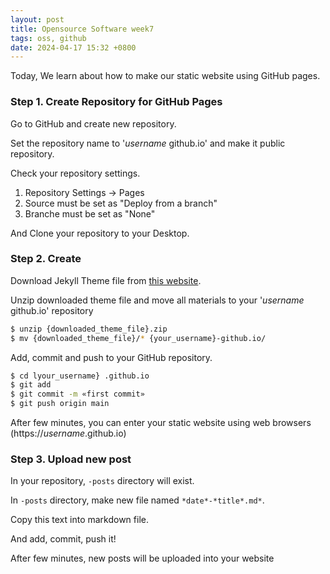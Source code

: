 ```yaml
---
layout: post
title: Opensource Software week7
tags: oss, github 
date: 2024-04-17 15:32 +0800
---
```


Today, We learn about how to make our static website using GitHub pages.

### Step 1. Create Repository for GitHub Pages

Go to GitHub and create new repository.

Set the repository name to '*username* github.io' and make it public repository.

Check your repository settings.
1. Repository Settings -> Pages
2. Source must be set as "Deploy from a branch"
3. Branche must be set as "None"

And Clone your repository to your Desktop.

### Step 2. Create

Download Jekyll Theme file from [this website](http://jekyllthemes.org).

Unzip downloaded theme file and move all materials to your '*username* github.io' repository

```bash
$ unzip {downloaded_theme_file}.zip
$ mv {downloaded_theme_file}/* {your_username}-github.io/
```

Add, commit and push to your GitHub repository.

```bash
$ cd lyour_username} .github.io
$ git add
$ git commit -m «first commit»
$ git push origin main
```

After few minutes, you can enter your static website using web browsers (https://*username*.github.io)


### Step 3. Upload new post
In your repository, `-posts` directory will exist.

In `-posts` directory, make new file named `*date*-*title*.md*`.

Copy this text into markdown file.

And add, commit, push it!

After few minutes, new posts will be uploaded into your website
